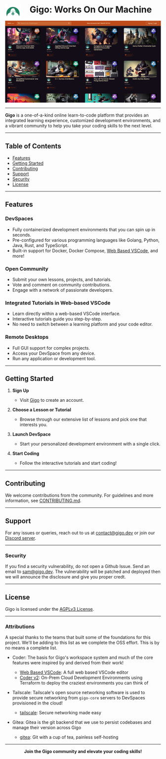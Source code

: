 <div align="center">
  <img src="images/logo.png" alt="Gigo Logo" width="50" align="left" syle="padding-bottom: 15px;"/>
  <h1>Gigo: Works On Our Machine</h1>
</div>

![Gigo Platform Preview](images/gigo-halloween-screenshot.png)

---

**Gigo** is a one-of-a-kind online learn-to-code platform that provides an integrated learning experience, customized development environments, and a vibrant community to help you take your coding skills to the next level.

---

## Table of Contents

- [Features](#features)
- [Getting Started](#getting-started)
- [Contributing](#contributing)
- [Support](#support)
- [Security](#security)
- [License](#license)

---

## Features

### DevSpaces

- Fully containerized development environments that you can spin up in seconds.
- Pre-configured for various programming languages like Golang, Python, Java, Rust, and TypeScript.
- Built-in support for Docker, Docker Compose, [Web Based VSCode](https://github.com/coder/code-server), and more!

### Open Community

- Submit your own lessons, projects, and tutorials.
- Vote and comment on community contributions.
- Engage with a network of passionate developers.

### Integrated Tutorials in Web-based VSCode

- Learn directly within a web-based VSCode interface.
- Interactive tutorials guide you step-by-step.
- No need to switch between a learning platform and your code editor.

### Remote Desktops

- Full GUI support for complex projects.
- Access your DevSpace from any device.
- Run any application or development tool.

---

## Getting Started

1. **Sign Up**
    - Visit [Gigo](https://gigo.dev) to create an account.
  
2. **Choose a Lesson or Tutorial**
    - Browse through our extensive list of lessons and pick one that interests you.

3. **Launch DevSpace**
    - Start your personalized development environment with a single click.

4. **Start Coding**
    - Follow the interactive tutorials and start coding!

---

## Contributing

We welcome contributions from the community. For guidelines and more information, see [CONTRIBUTING.md](link_to_contributing_guide).

---

## Support

For any issues or queries, reach out to us at [contact@gigo.dev](mailto:contact@gigo.dev) or join our [Discord server](https://discord.gg/syShS5as).

---

### Security

If you find a security vulnerability, do not open a Github Issue. Send an email to [sam@gigo.dev](mailto:sam@gigo.dev). The vulnerability will be patched and deployed then we will announce the disclosure and give you proper credt.

---

## License

Gigo is licensed under the [AGPLv3 License](LICENSE).

---

### Attributions

A special thanks to the teams that built some of the foundations for this project. We'll be adding to this list as we complete the OSS effort. This is by no means a complete list.

- Coder: The basis for Gigo's workspace system and much of the core features were inspired by and derived from their work!
  - [Web Based VSCode](https://github.com/coder/code-server): A full web based VSCode editor
  - [Coder v2](https://github.com/coder/coder): On-Prem Cloud Development Environments using Terraform to deploy the craziest environments you can think of

- Tailscale: Tailscale's open source networking software is used to provide secure networking from `gigo-core` servers to DevSpaces provisioned in the cloud!
  - [tailscale](https://github.com/tailscale/tailscale): Secure networking made easy

- Gitea: Gitea is the git backend that we use to persist codebases and manage their version across Gigo
  - [gitea](https://github.com/go-gitea/gitea): Git with a cup of tea, painless self-hosting

---

<div align="center">
  <b>Join the Gigo community and elevate your coding skills!</b>
</div>
